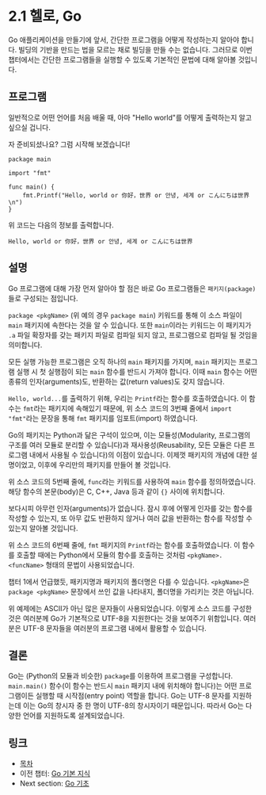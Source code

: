 # 2.1 헬로, Go

Go 애플리케이션을 만들기에 앞서, 간단한 프로그램을 어떻게 작성하는지 알아야 합니다. 빌딩의 기반을 만드는 법을 모르는 채로 빌딩을 만들 수는 없습니다. 그러므로 이번 챕터에서는 간단한 프로그램들을 실행할 수 있도록 기본적인 문법에 대해 알아볼 것입니다.

## 프로그램

일반적으로 어떤 언어를 처음 배울 때, 아마 "Hello world"를 어떻게 출력하는지 알고 싶으실 겁니다.

자 준비되셨나요? 그럼 시작해 보겠습니다!

	package main

	import "fmt"

	func main() {
		fmt.Printf("Hello, world or 你好，世界 or 안녕, 세계 or こんにちは世界\n")
	}

위 코드는 다음의 정보를 출력합니다.

	Hello, world or 你好，世界 or 안녕, 세계 or こんにちは世界

## 설명

Go 프로그램에 대해 가장 먼저 알아야 할 점은 바로 Go 프로그램들은 `패키지(package)`들로 구성되는 점입니다.

`package <pkgName>` (위 예의 경우 `package main`) 키워드를 통해 이 소스 파일이 `main` 패키지에 속한다는 것을 알 수 있습니다. 또한 `main`이라는 키워드는 이 패키지가 `.a` 파일 확장자를 갖는 패키지 파일로 컴파일 되지 않고, 프로그램으로 컴파일 될 것임을 의미합니다.

모든 실행 가능한 프로그램은 오직 하나의 `main` 패키지를 가지며, `main` 패키지는 프로그램 실행 시 첫 실행점이 되는 `main` 함수를 반드시 가져야 합니다. 이때 `main` 함수는 어떤 종류의 인자(arguments)도, 반환하는 값(return values)도 갖지 않습니다.

`Hello, world...`를 출력하기 위해, 우리는 `Printf`라는 함수를 호출하였습니다. 이 함수는 `fmt`라는 패키지에 속해있기 때문에, 위 소스 코드의 3번째 줄에서 `import "fmt"`라는 문장을 통해 `fmt` 패키지를 임포트(import) 하였습니다.

Go의 패키지는 Python과 닮은 구석이 있으며, 이는 모듈성(Modularity, 프로그램의 구조를 여러 모듈로 분리할 수 있습니다)과 재사용성(Reusability, 모든 모듈은 다른 프로그램 내에서 사용될 수 있습니다)의 이점이 있습니다. 이제껏 패키지의 개념에 대한 설명이었고, 이후에 우리만의 패키지를 만들어 볼 것입니다.

위 소스 코드의 5번째 줄에, `func`라는 키워드를 사용하여 `main` 함수를 정의하였습니다. 해당 함수의 본문(body)은 C, C++, Java 등과 같이 `{}` 사이에 위치합니다.

보다시피 아무런 인자(arguments)가 없습니다. 잠시 후에 어떻게 인자를 갖는 함수를 작성할 수 있는지, 또 아무 값도 반환하지 않거나 여러 값을 반환하는 함수를 작성할 수 있는지 알아볼 것입니다.

위 소스 코드의 6번째 줄에, `fmt` 패키지의 `Printf`라는 함수를 호출하였습니다. 이 함수를 호출할 때에는 Python에서 모듈의 함수를 호출하는 것처럼 `<pkgName>.<funcName>` 형태의 문법이 사용되었습니다.

챕터 1에서 언급했듯, 패키지명과 패키지의 폴더명은 다를 수 있습니다. `<pkgName>`은 `package <pkgName>` 문장에서 쓰인 값을 나타내지, 폴더명을 가리키는 것은 아닙니다.

위 예제에는 ASCII가 아닌 많은 문자들이 사용되었습니다. 이렇게 소스 코드를 구성한 것은 여러분께 Go가 기본적으로 UTF-8을 지원한다는 것을 보여주기 위함입니다. 여러분은 UTF-8 문자들을 여러분의 프로그램 내에서 활용할 수 있습니다.

## 결론

Go는 (Python의 모듈과 비슷한) `package`를 이용하여 프로그램을 구성합니다. `main.main()` 함수(이 함수는 반드시 `main` 패키지 내에 위치해야 합니다)는 어떤 프로그램이든 실행할 때 시작점(entry point) 역할을 합니다. Go는 UTF-8 문자를 지원하는데 이는 Go의 창시자 중 한 명이 UTF-8의 창시자이기 때문입니다. 따라서 Go는 다양한 언어를 지원하도록 설계되었습니다.

## 링크

- [목차](preface.md)
- 이전 챕터: [Go 기본 지식](02.0.md)
- Next section: [Go 기초](02.2.md)

